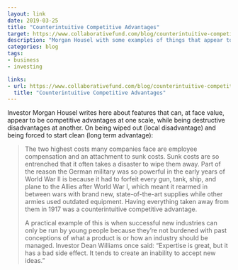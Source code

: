 ```yaml
---
layout: link
date: 2019-03-25
title: "Counterintuitive Competitive Advantages"
target: https://www.collaborativefund.com/blog/counterintuitive-competitive-advantages/
description: "Morgan Housel with some examples of things that appear to be competitive advantages that can quickly turn into disadvantages."
categories: blog
tags:
- business
- investing

links:
- url: https://www.collaborativefund.com/blog/counterintuitive-competitive-advantages/
  title: "Counterintuitive Competitive Advantages"
---
```


Investor Morgan Housel writes here about features that can, at face value, appear to be competitive advantages at one scale, while being destructive disadvantages at another. On being wiped out (local disadvantage) and being forced to start clean (long term advantage):

> The two highest costs many companies face are employee compensation and an attachment to sunk costs. Sunk costs are so entrenched that it often takes a disaster to wipe them away. Part of the reason the German military was so powerful in the early years of World War II is because it had to forfeit every gun, tank, ship, and plane to the Allies after World War I, which meant it rearmed in between wars with brand new, state-of-the-art supplies while other armies used outdated equipment. Having everything taken away from them in 1917 was a counterintuitive competitive advantage.
>
> A practical example of this is when successful new industries can only be run by young people because they’re not burdened with past conceptions of what a product is or how an industry should be managed. Investor Dean Williams once said: “Expertise is great, but it has a bad side effect. It tends to create an inability to accept new ideas.”
